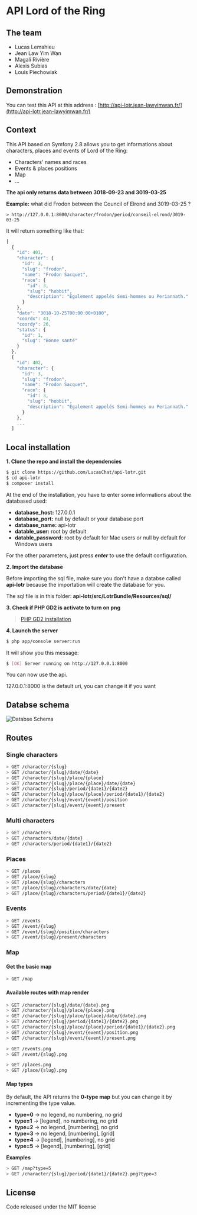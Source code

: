 # API Lord of the Ring

## The team

* Lucas Lemahieu
* Jean Law Yim Wan
* Magali Rivière
* Alexis Subias
* Louis Piechowiak

## Demonstration

You can test this API at this address : [http://api-lotr.jean-lawyimwan.fr/](http://api-lotr.jean-lawyimwan.fr/)

## Context

This API based on Symfony 2.8 allows you to get informations about characters, places and events of Lord of the Ring:
* Characters' names and races
* Events & places positions
* Map
* ...

**The api only returns data between 3018-09-23 and 3019-03-25**

**Example:** what did Frodon between the Council of Elrond and 3019-03-25 ?

```
> http://127.0.0.1:8000/character/frodon/period/conseil-elrond/3019-03-25
```

It will return something like that:

```javascript
[
  {
    "id": 401,
    "character": {
      "id": 3,
      "slug": "frodon",
      "name": "Frodon Sacquet",
      "race": {
        "id": 3,
        "slug": "hobbit",
        "description": "Egalement appelés Semi-hommes ou Periannath."
      }
    },
    "date": "3018-10-25T00:00:00+0100",
    "coordx": 41,
    "coordy": 26,
    "status": {
      "id": 1,
      "slug": "Bonne santé"
    }
  },
  {
    "id": 402,
    "character": {
      "id": 3,
      "slug": "frodon",
      "name": "Frodon Sacquet",
      "race": {
        "id": 3,
        "slug": "hobbit",
        "description": "Egalement appelés Semi-hommes ou Periannath."
      }
    },
    ...
  ]
```


## Local installation

**1. Clone the repo and install the dependencies**

```sh
$ git clone https://github.com/LucasChat/api-lotr.git
$ cd api-lotr
$ composer install
```

At the end of the installation, you have to enter some informations about the databased used:

* **database_host:** 127.0.0.1
* **database_port:** null by default or your database port
* **database_name:** api-lotr
* **datable_user:** root by default
* **datable_password:** root by default for Mac users or null by default for Windows users

For the other parameters, just press ***enter*** to use the default configuration.

**2. Import the database**

Before importing the sql file, make sure you don't have a databse called **api-lotr** because the importation will create the database for you.

The sql file is in this folder: **api-lotr/src/LotrBundle/Resources/sql/**

**3. Check if PHP GD2 is activate to turn on png**

> [PHP GD2 installation](http://php.net/manual/en/image.installation.php)

**4. Launch the server**

```sh
$ php app/console server:run
```

It will show you this message:

```sh
$ [OK] Server running on http://127.0.0.1:8000 
```

You can now use the api.

127.0.0.1:8000 is the default uri, you can change it if you want

## Databse schema

![Databse Schema](http://jean-lawyimwan.fr/img/Schema_bdd_api_lotr.png)

## Routes

### Single characters

```sh
> GET /character/{slug}
> GET /character/{slug}/date/{date}
> GET /character/{slug}/place/{place}
> GET /character/{slug}/place/{place}/date/{date}
> GET /character/{slug}/period/{date1}/{date2}
> GET /character/{slug}/place/{place}/period/{date1}/{date2}
> GET /character/{slug}/event/{event}/position
> GET /character/{slug}/event/{event}/present
```

### Multi characters

```sh
> GET /characters
> GET /characters/date/{date}
> GET /characters/period/{date1}/{date2}
```

### Places

```sh
> GET /places
> GET /place/{slug}
> GET /place/{slug}/characters
> GET /place/{slug}/characters/date/{date}
> GET /place/{slug}/characters/period/{date1}/{date2}
```

### Events

```sh
> GET /events
> GET /event/{slug}
> GET /event/{slug}/position/characters
> GET /event/{slug}/present/characters
```

### Map

#### Get the basic map

```sh
> GET /map
````

#### Available routes with map render

```sh
> GET /character/{slug}/date/{date}.png
> GET /character/{slug}/place/{place}.png
> GET /character/{slug}/place/{place}/date/{date}.png
> GET /character/{slug}/period/{date1}/{date2}.png
> GET /character/{slug}/place/{place}/period/{date1}/{date2}.png
> GET /character/{slug}/event/{event}/position.png
> GET /character/{slug}/event/{event}/present.png

> GET /events.png
> GET /event/{slug}.png

> GET /places.png
> GET /place/{slug}.png
```

#### Map types

By default, the API returns the **0-type map** but you can change it by incrementing the type value.

* **type=0** -> no legend, no numbering, no grid
* **type=1** -> [legend], no numbering, no grid
* **type=2** -> no legend, [numbering], no grid
* **type=3** -> no legend, [numbering], [grid]
* **type=4** -> [legend], [numbering], no grid
* **type=5** -> [legend], [numbering], [grid]

**Examples**

```sh
> GET /map?type=5
> GET /character/{slug}/period/{date1}/{date2}.png?type=3
```

## License

Code released under the MIT license
